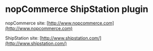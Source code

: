﻿nopCommerce ShipStation plugin
===========

nopCommerce site: [http://www.nopcommerce.com](http://www.nopcommerce.com)


ShipStation site: [http://www.shipstation.com/](http://www.shipstation.com/)
